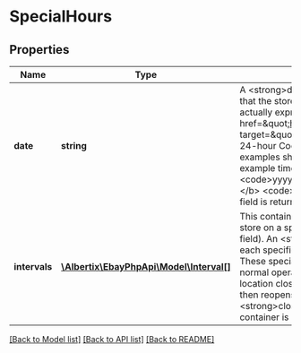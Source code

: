 # SpecialHours

## Properties
Name | Type | Description | Notes
------------ | ------------- | ------------- | -------------
**date** | **string** | A &lt;strong&gt;date&lt;/strong&gt; value is required for each specific date that the store location has special operating hours. The date is actually expressed as a time stamp specified in &lt;a href&#x3D;\&quot;http://www.iso.org/iso/home/standards/iso8601.htm\&quot; target&#x3D;\&quot;_blank\&quot;&gt;ISO 8601&lt;/a&gt; format, which uses the 24-hour Coordinated Universal Time (UTC) clock. The following examples show (1) the format of the time-stamp, and (2) an example time value in ISO 8601 format: &lt;br&gt;&lt;br&gt;&lt;b&gt;Format:&lt;/b&gt; &lt;code&gt;yyyy-MM-ddThh:mm:ssZ&lt;/code&gt; &lt;br /&gt;&lt;b&gt;Example:&lt;/b&gt; &lt;code&gt;2016-10-19T00:09:00Z&lt;/code&gt; &lt;br&gt;&lt;br&gt;This field is returned if set for the store location. | [optional] 
**intervals** | [**\Albertix\EbayPhpApi\Model\Interval[]**](Interval.md) | This container is used to define the opening and closing times of a store on a specific date (defined in the &lt;strong&gt;date&lt;/strong&gt; field). An &lt;strong&gt;intervals&lt;/strong&gt; container is needed for each specific date that the store has special operating hours. These special operating hours on the specific date override the normal operating hours for the specific day of the week. If a store location closes for lunch (or any other period during the day) and then reopens, multiple &lt;strong&gt;open&lt;/strong&gt; and &lt;strong&gt;close&lt;/strong&gt; pairs are needed. &lt;br&gt;&lt;br&gt;This container is returned if set for the store location. | [optional] 

[[Back to Model list]](../README.md#documentation-for-models) [[Back to API list]](../README.md#documentation-for-api-endpoints) [[Back to README]](../README.md)


